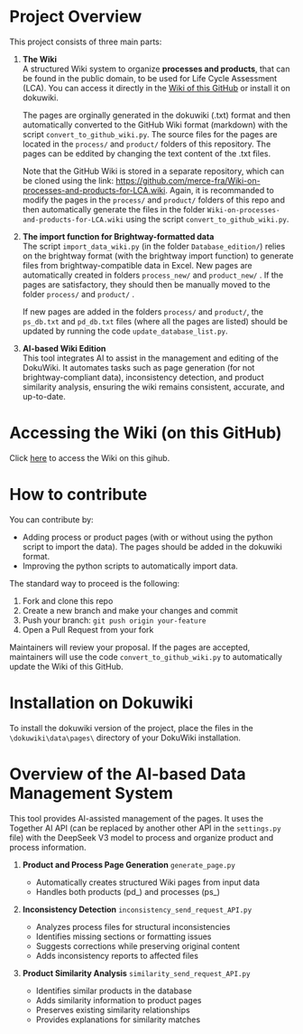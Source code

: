 # Project Overview

This project consists of three main parts:

1. **The Wiki**  
   A structured Wiki system to organize **processes and products**, that can be found in the public domain, to be used for Life Cycle Assessment (LCA).
   You can access it directly in the [Wiki of this GitHub](https://github.com/merce-fra/Wiki-on-processes-and-products-for-LCA/wiki) or install it on dokuwiki.
   
   The pages are orginally generated in the dokuwiki (.txt) format and then automatically converted to the GitHub Wiki format (markdown) with the script `convert_to_github_wiki.py`. The source files for the pages are located in the `process/` and `product/` folders of this repository. The pages can be eddited by changing the text content of the .txt files. 
   
   Note that the GitHub Wiki is stored in a separate repository, which can be cloned using the link: https://github.com/merce-fra/Wiki-on-processes-and-products-for-LCA.wiki. Again, it is recommanded to modify the pages in the `process/` and `product/` folders of this repo and then automatically generate the files in the folder `Wiki-on-processes-and-products-for-LCA.wiki` using the script `convert_to_github_wiki.py`.

2. **The import function for Brightway-formatted data**  
   The script `import_data_wiki.py` (in the folder `Database_edition/`) relies on the brightway format (with the brightway import function) to generate files from brightway-compatible data in Excel. New pages are automatically created in folders `process_new/` and `product_new/` . If the pages are satisfactory, they should then be manually moved to the folder `process/` and `product/` .

   If new pages are added in the folders `process/` and `product/`, the `ps_db.txt` and `pd_db.txt` files (where all the pages are listed) should be updated by running the code `update_database_list.py`.

3. **AI-based Wiki Edition**  
   This tool integrates AI to assist in the management and editing of the DokuWiki. It automates tasks such as page generation (for not brightway-compliant data), inconsistency detection, and product similarity analysis, ensuring the wiki remains consistent, accurate, and up-to-date.

# Accessing the Wiki (on this GitHub) 

Click [here](https://github.com/merce-fra/Wiki-on-processes-and-products-for-LCA/wiki) to access the Wiki on this gihub.

# How to contribute

You can contribute by:
- Adding process or product pages (with or without using the python script to import the data). The pages should be added in the dokuwiki format.
- Improving the python scripts to automatically import data.

The standard way to proceed is the following:
1. Fork and clone this repo 
2. Create a new branch and make your changes and commit
3. Push your branch: `git push origin your-feature`
4. Open a Pull Request from your fork

Maintainers will review your proposal.
If the pages are accepted, maintainers will use the code `convert_to_github_wiki.py` to automatically update the Wiki of this GitHub.

# Installation on Dokuwiki

To install the dokuwiki version of the project, place the files in the `\dokuwiki\data\pages\` directory of your DokuWiki installation.

# Overview of the AI-based Data Management System

This tool provides AI-assisted management of the pages. It uses the Together AI API (can be replaced by another other API in the `settings.py` file) with the DeepSeek V3 model to process and organize product and process information.

1. **Product and Process Page Generation** `generate_page.py`
   - Automatically creates structured Wiki pages from input data
   - Handles both products (pd_) and processes (ps_)

2. **Inconsistency Detection** `inconsistency_send_request_API.py`
   - Analyzes process files for structural inconsistencies
   - Identifies missing sections or formatting issues
   - Suggests corrections while preserving original content
   - Adds inconsistency reports to affected files

3. **Product Similarity Analysis** `similarity_send_request_API.py`
   - Identifies similar products in the database
   - Adds similarity information to product pages
   - Preserves existing similarity relationships
   - Provides explanations for similarity matches

